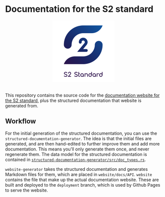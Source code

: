 # Documentation for the S2 standard
<div align="center">
    <a href="https://s2standard.org"><img src="./Logo-S2.svg" width="200" height="200" /></a>
</div>
<br />

This repository contains the source code for the [documentation website for the S2 standard](https://flexiblepower.github.io/s2-documentation/), plus the structured documentation that website is generated from.

## Workflow
For the initial generation of the structured documentation, you can use the `structured-documentation-generator`. The idea is that the initial files are generated, and are then hand-edited to further improve them and add more documentation. This means you'll only generate them once, and never regenerate them. The data model for the structured documentation is contained in [`structured-documentation-generator/src/doc_types.rs`](structured-documentation-generator/src/doc_types.rs).

`website-generator` takes the structured documentation and generates Markdown files for them, which are placed in `website/docs/API`. `website` contains the file that make up the actual documentation website. These are built and deployed to the `deployment` branch, which is used by Github Pages to serve the website.